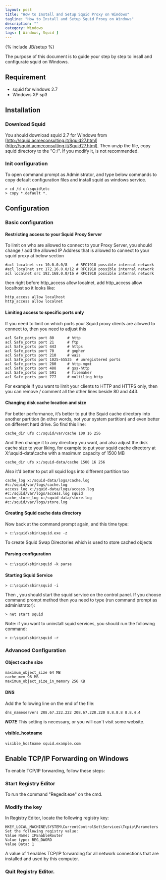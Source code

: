 ```yaml
---
layout: post
title: "How to Install and Setup Squid Proxy on Windows"
tagline: "How to Install and Setup Squid Proxy on Windows"
description: ""
category: Windows
tags: [ Windows, Squid ]
---
```

{% include JB/setup %}

The purpose of this document is to guide your step by step to insall and configurate squid on Windows.

## Requirement

- squid for windows 2.7
- Windows XP sp3

## Installation

### Download Squid

You should download squid 2.7 for Windows from [http://squid.acmeconsulting.it/Squid27.html](http://squid.acmeconsulting.it/Squid27.html). Then unzip the file, copy squid directory to the "C:/". If you modify it, is not recommended.

### Init configuration

To open command prompt as Administrator, and type below commands to copy default configuration files and 
install squid as windows service.

	> cd /d c:\squid\etc
	> copy *.default *.

## Configuration

### Basic configuration

#### Restricting access to your Squid Proxy Server

To limit on who are allowed to connect to your Proxy Server, you should change / add the allowed IP Address that is allowed to connect to your squid proxy at below section

	#acl localnet src 10.0.0.0/8	# RFC1918 possible internal network
	#acl localnet src 172.16.0.0/12	# RFC1918 possible internal network
	acl localnet src 192.168.0.0/16	# RFC1918 possible internal network

then right before http_access allow localnet, add http_access allow localhost so it looks like:

	http_access allow localhost
	http_access allow localnet

#### Limiting access to specific ports only

If you need to limit on which ports your Squid proxy clients are allowed to connect to, then you need to adjust this

	acl Safe_ports port 80		# http
	acl Safe_ports port 21		# ftp
	acl Safe_ports port 443		# https
	acl Safe_ports port 70		# gopher
	acl Safe_ports port 210		# wais
	acl Safe_ports port 1025-65535	# unregistered ports
	acl Safe_ports port 280		# http-mgmt
	acl Safe_ports port 488		# gss-http
	acl Safe_ports port 591		# filemaker
	acl Safe_ports port 777		# multiling http

For example if you want to limit your clients to HTTP and HTTPS only, then you can remove / comment all the other lines beside 80 and 443.

#### Changing disk cache location and size

For better performance, it’s better to put the Squid cache directory into another partition (in other words, not your system partition) and even better on different hard drive. So find this line:

	cache_dir ufs c:/squid/var/cache 100 16 256

And then change it to any directory you want, and also adjust the disk cache size to your liking, for example to put your squid cache directory at X:\squid-data\cache with a maximum capacity of 1500 MB

	cache_dir ufs x:/squid-data/cache 1500 16 256

Also it’d better to put all squid logs into different partition too

	cache_log x:/squid-data/logs/cache.log 		#c:/squid/var/logs/cache.log
	access_log x:/squid-data/logs/access.log 	#c:/squid/var/logs/access.log squid
	cache_store_log x:/squid-data/store.log 	#c:/squid/var/logs/store.log

#### Creating Squid cache data directory

Now back at the command prompt again, and this time type:
	
	> c:\squid\sbin\squid.exe -z

To create Squid Swap Directories which is used to store cached objects

#### Parsing configuration


	> c:\squid\sbin\squid -k parse

#### Starting Squid Service

	> c:\squid\sbin\squid -i

Then , you should start the squid service on the control panel. If you choose command prompt method then you need to type (run command prompt as administrator):

	> net start squid


Note: if you want to uninstall squid services, you should run the following command:

	> c:\squid\sbin\squid -r

### Advanced Configuration

#### Object cache size

	maximum_object_size 64 MB
	cache_mem 96 MB
	maximum_object_size_in_memory 256 KB

#### DNS

Add the following line on the end of the file:

	dns_nameservers 208.67.222.222 208.67.220.220 8.8.8.8 8.8.4.4

***NOTE*** This setting is necessary, or you will can`t visit some website.

#### visible_hostname

	visible_hostname squid.example.com

## Enable TCP/IP Forwarding on Windows

To enable TCP/IP forwarding, follow these steps:

### Start Registry Editor

To run the command "Regedit.exe" on the cmd.

### Modify the key

In Registry Editor, locate the following registry key:
 
	HKEY_LOCAL_MACHINE\SYSTEM\CurrentControlSet\Services\Tcpip\Parameters
	Set the following registry value:
	Value Name: IPEnableRouter
	Value type: REG_DWORD
	Value Data: 1
    
A value of 1 enables TCP/IP forwarding for all network connections that are installed and used by this computer.

### Quit Registry Editor.


